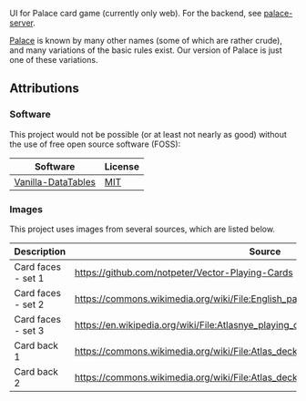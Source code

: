 UI for Palace card game (currently only web). For the backend, see [palace-server](https://github.com/brick-codes/palace-server/).

[Palace](https://en.wikipedia.org/wiki/Shithead_(card_game)) is known by many other names (some of which are rather crude), and many variations of the basic rules exist. Our version of Palace is just one of these variations.

## Attributions

### Software

This project would not be possible (or at least not nearly as good) without the use of free open source software (FOSS):

| Software                                                            | License                                 |
| ------------------------------------------------------------------- | --------------------------------------- |
| [Vanilla-DataTables](https://github.com/Mobius1/Vanilla-DataTables) | [MIT](./lib/vanilla-datatables/LICENSE) |

### Images

This project uses images from several sources, which are listed below.

| Description        | Source                                                                                | License       |
| ------------------ | ------------------------------------------------------------------------------------- | ------------- |
| Card faces - set 1 | <https://github.com/notpeter/Vector-Playing-Cards>                                    | Public domain |
| Card faces - set 2 | <https://commons.wikimedia.org/wiki/File:English_pattern_playing_cards_deck.svg>      | Public domain |
| Card faces - set 3 | <https://en.wikipedia.org/wiki/File:Atlasnye_playing_cards_deck.svg>                  | Public domain |
| Card back 1        | <https://commons.wikimedia.org/wiki/File:Atlas_deck_card_back_blue_and_brown.svg>     | Public domain |
| Card back 2        | <https://commons.wikimedia.org/wiki/File:Atlas_deck_card_back_green_and_dark_red.svg> | Public domain |
